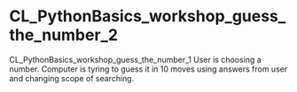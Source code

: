 # CL_PythonBasics_workshop_guess_the_number_2
CL_PythonBasics_workshop_guess_the_number_1
User is choosing a number. Computer is tyring to guess it in 10 moves using answers from user and changing scope of searching.

